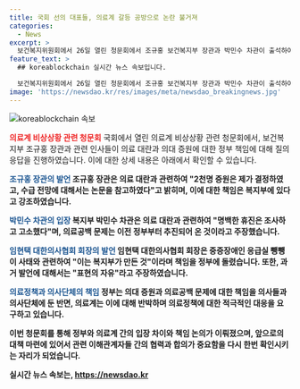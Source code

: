 ```yaml
---
title: 국회 선의 대표들, 의료계 갈등 공방으로 논란 불거져
categories:
  - News
excerpt: >
  보건복지위원회에서 26일 열린 청문회에서 조규홍 보건복지부 장관과 박민수 차관이 출석하여 의대 증원과 의료공백 사태에 대해 진술을 하였다. 장관은 2천명 증원 결정에 대해 복지부 장관의 책임을 강조하며, 중증장애인 응급실 파업과 관련한 질문에도 복지부를 책임 돌리는 발언을 하였다. 또한, 의료계 비상상황과 관련하여 국민들에게 사과의 뜻을 밝히지 않을 의향을 표명하였고, 그 외에도 과거 발언에 대한 자유 표현으로서의 입장을 강조하였다.
feature_text: >
  ## koreablockchain 실시간 뉴스 속보입니다.

  보건복지위원회에서 26일 열린 청문회에서 조규홍 보건복지부 장관과 박민수 차관이 출석하여 의대 증원과 의료공백 사태에 대해 진술을 하였다. 장관은 2천명 증원 결정에 대해 복지부 장관의 책임을 강조하며, 중증장애인 응급실 파업과 관련한 질문에도 복지부를 책임 돌리는 발언을 하였다. 또한, 의료계 비상상황과 관련하여 국민들에게 사과의 뜻을 밝히지 않을 의향을 표명하였고, 그 외에도 과거 발언에 대한 자유 표현으로서의 입장을 강조하였다.
image: 'https://newsdao.kr/res/images/meta/newsdao_breakingnews.jpg'
---
```


<p><img src="https://newsdao.kr/res/images/meta/newsdao_breakingnews.jpg" alt="koreablockchain 속보" /></p>

<p><b><span style="color: #ee2323;">의료계 비상상황 관련 청문회</span></b>
국회에서 열린 의료계 비상상황 관련 청문회에서, 보건복지부 조규홍 장관과 관련 인사들이 의료 대란과 의대 증원에 대한 정부 책임에 대해 질의응답을 진행하였습니다. 이에 대한 상세 내용은 아래에서 확인할 수 있습니다.</p>

<p><b><span style="color: #1a5490;">조규홍 장관의 발언</span><b>
조규홍 장관은 의료 대란과 관련하여 "2천명 증원은 제가 결정하였고, 수급 전망에 대해서는 논문을 참고하였다"고 밝히며, 이에 대한 책임은 복지부에 있다고 강조하였습니다.</p>

<p><b><span style="color: #1a5490;">박민수 차관의 입장</span></b>
복지부 박민수 차관은 의료 대란과 관련하여 "명백한 휴진은 조사하고 고소했다"며, 의료공백 문제는 이전 정부부터 추진되어 온 것이라고 주장했습니다.</p>

<p><b><span style="color: #1a5490;">임현택 대한의사협회 회장의 발언</span></b>
임현택 대한의사협회 회장은 중증장애인 응급실 뺑뺑이 사태와 관련하여 "이는 복지부가 만든 것"이라며 책임을 정부에 돌렸습니다. 또한, 과거 발언에 대해서는 "표현의 자유"라고 주장하였습니다.</p>

<p><b><span style="color: #1a5490;">의료정책과 의사단체의 책임</span></b>
정부는 의대 증원과 의료공백 문제에 대한 책임을 의사들과 의사단체에 둔 반면, 의료계는 이에 대해 반박하며 의료정책에 대한 적극적인 대응을 요구하고 있습니다.</p>

<p>이번 청문회를 통해 정부와 의료계 간의 입장 차이와 책임 논의가 이뤄졌으며, 앞으로의 대책 마련에 있어서 관련 이해관계자들 간의 협력과 합의가 중요함을 다시 한번 확인시키는 자리가 되었습니다.</p>
실시간 뉴스 속보는, <a href="https://newsdao.kr" rel="dofollow">https://newsdao.kr</a>


